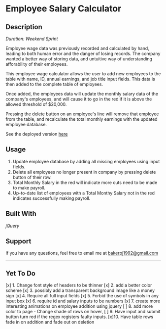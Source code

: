 # Employee Salary Calculator

## Description

 _Duration: Weekend Sprint_

Employee wage data was previously recorded and calculated by hand, leading to both human error and the danger of losing records. The company wanted a better way of storing data, and untuitive way of understanding afforability of their employees.

This employee wage calculator allows the user to add new employees to the table with name, ID, annual earnings, and job title input fields. This data is then added to the complete table of employees.

Once added, the employees data will update the monthly salary data of the company's employees, and will cause it to go in the red if it is above the allowed threshold of $20,000. 

Pressing the delete button on an employee's line will remove that employee from the table, and recalculate the total monthly earnings with the updated employee database.

See the deployed version [here](https://confident-bhabha-2f84bc.netlify.com/)

## Usage

1. Update employee database by adding all missing employees using input fields.
2. Delete all employees no longer present in company by pressing delete button of their row.
3. Total Monthly Salary in the red will indicate more cuts need to be made to make payroll.
4. Up-to-date list of employees with a Total Monthy Salary not in the red indicates successfully making payroll.

## Built With

_jQuery_

## Support

If you have any questions, feel free to email me at [bakerpj1992@gmail.com](www.google.com)

---

## Yet To Do

[x] 1. Change font style of headers to be thinner
[x] 2. add a better color scheme
[x] 3. possibly add a transparent background image like a money sign
[x] 4. Require all full input fields
[x] 5. Forbid the use of symbols in any input box
[x] 6. require id and salary inputs to be numbers
[x] 7. create more interesting animations on employee addition using jquery
[ ] 8. add more color to page - Change shade of rows on hover, 
[ ] 9. Have input and submit button turn red if the regex registers faulty inputs.
[x]10. Have table rows fade in on addition and fade out on deletion
